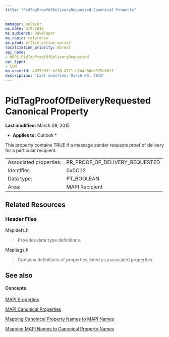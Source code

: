 ```yaml
---
title: "PidTagProofOfDeliveryRequested Canonical Property"
 
 
manager: soliver
ms.date: 3/9/2015
ms.audience: Developer
ms.topic: reference
ms.prod: office-online-server
localization_priority: Normal
api_name:
- MAPI.PidTagProofOfDeliveryRequested
api_type:
- COM
ms.assetid: 4d752d3f-bf36-4711-b1d4-68cd575a062f
description: "Last modified: March 09, 2015"
---
```


# PidTagProofOfDeliveryRequested Canonical Property

 **Last modified:** March 09, 2015 
  
 * **Applies to:** Outlook * 
  
This property contains TRUE if a message sender requests proof of delivery for a particular recipient.
  
|||
|:-----|:-----|
|Associated properties:  <br/> |PR_PROOF_OF_DELIVERY_REQUESTED  <br/> |
|Identifier:  <br/> |0x0C12  <br/> |
|Data type:  <br/> |PT_BOOLEAN  <br/> |
|Area:  <br/> |MAPI Recipient  <br/> |
   
## Related Resources

### Header Files

Mapidefs.h
  
> Provides data type definitions.
    
Mapitags.h
  
> Contains definitions of properties listed as associated properties.
    
## See also

#### Concepts

[MAPI Properties](mapi-properties.md)
  
[MAPI Canonical Properties](mapi-canonical-properties.md)
  
[Mapping Canonical Property Names to MAPI Names](mapping-canonical-property-names-to-mapi-names.md)
  
[Mapping MAPI Names to Canonical Property Names](mapping-mapi-names-to-canonical-property-names.md)

